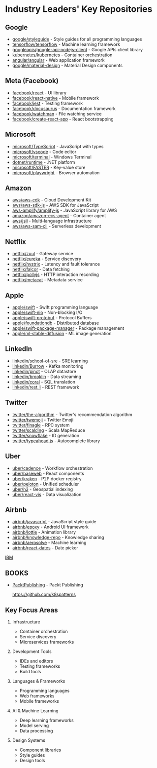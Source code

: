 # Industry Leaders' Key Repositories

## Google
- [google/styleguide](https://github.com/google/styleguide) - Style guides for all programming languages
- [tensorflow/tensorflow](https://github.com/tensorflow/tensorflow) - Machine learning framework
- [googleapis/google-api-nodejs-client](https://github.com/googleapis/google-api-nodejs-client) - Google APIs client library
- [kubernetes/kubernetes](https://github.com/kubernetes/kubernetes) - Container orchestration
- [angular/angular](https://github.com/angular/angular) - Web application framework
- [google/material-design](https://github.com/material-components) - Material Design components

## Meta (Facebook)
- [facebook/react](https://github.com/facebook/react) - UI library
- [facebook/react-native](https://github.com/facebook/react-native) - Mobile framework
- [facebook/jest](https://github.com/facebook/jest) - Testing framework
- [facebook/docusaurus](https://github.com/facebook/docusaurus) - Documentation framework
- [facebook/watchman](https://github.com/facebook/watchman) - File watching service
- [facebook/create-react-app](https://github.com/facebook/create-react-app) - React bootstrapping

## Microsoft
- [microsoft/TypeScript](https://github.com/microsoft/TypeScript) - JavaScript with types
- [microsoft/vscode](https://github.com/microsoft/vscode) - Code editor
- [microsoft/terminal](https://github.com/microsoft/terminal) - Windows Terminal
- [dotnet/runtime](https://github.com/dotnet/runtime) - .NET platform
- [microsoft/FASTER](https://github.com/microsoft/FASTER) - Key-value store
- [microsoft/playwright](https://github.com/microsoft/playwright) - Browser automation

## Amazon
- [aws/aws-cdk](https://github.com/aws/aws-cdk) - Cloud Development Kit
- [aws/aws-sdk-js](https://github.com/aws/aws-sdk-js) - AWS SDK for JavaScript
- [aws-amplify/amplify-js](https://github.com/aws-amplify/amplify-js) - JavaScript library for AWS
- [amazon/amazon-ecs-agent](https://github.com/amazon/amazon-ecs-agent) - Container agent
- [aws/jsii](https://github.com/aws/jsii) - Multi-language infrastructure
- [aws/aws-sam-cli](https://github.com/aws/aws-sam-cli) - Serverless development

## Netflix
- [netflix/zuul](https://github.com/netflix/zuul) - Gateway service
- [netflix/eureka](https://github.com/netflix/eureka) - Service discovery
- [netflix/hystrix](https://github.com/netflix/hystrix) - Latency and fault tolerance
- [netflix/falcor](https://github.com/netflix/falcor) - Data fetching
- [netflix/pollyjs](https://github.com/netflix/pollyjs) - HTTP interaction recording
- [netflix/metacat](https://github.com/netflix/metacat) - Metadata service

## Apple
- [apple/swift](https://github.com/apple/swift) - Swift programming language
- [apple/swift-nio](https://github.com/apple/swift-nio) - Non-blocking I/O
- [apple/swift-protobuf](https://github.com/apple/swift-protobuf) - Protocol Buffers
- [apple/foundationdb](https://github.com/apple/foundationdb) - Distributed database
- [apple/swift-package-manager](https://github.com/apple/swift-package-manager) - Package management
- [apple/ml-stable-diffusion](https://github.com/apple/ml-stable-diffusion) - ML image generation

## LinkedIn
- [linkedin/school-of-sre](https://github.com/linkedin/school-of-sre) - SRE learning
- [linkedin/Burrow](https://github.com/linkedin/Burrow) - Kafka monitoring
- [linkedin/pinot](https://github.com/linkedin/pinot) - OLAP datastore
- [linkedin/brooklin](https://github.com/linkedin/brooklin) - Data streaming
- [linkedin/coral](https://github.com/linkedin/coral) - SQL translation
- [linkedin/rest.li](https://github.com/linkedin/rest.li) - REST framework

## Twitter
- [twitter/the-algorithm](https://github.com/twitter/the-algorithm) - Twitter's recommendation algorithm
- [twitter/twemoji](https://github.com/twitter/twemoji) - Twitter Emoji
- [twitter/finagle](https://github.com/twitter/finagle) - RPC system
- [twitter/scalding](https://github.com/twitter/scalding) - Scala MapReduce
- [twitter/snowflake](https://github.com/twitter/snowflake) - ID generation
- [twitter/typeahead.js](https://github.com/twitter/typeahead.js) - Autocomplete library

## Uber
- [uber/cadence](https://github.com/uber/cadence) - Workflow orchestration
- [uber/baseweb](https://github.com/uber/baseweb) - React components
- [uber/kraken](https://github.com/uber/kraken) - P2P docker registry
- [uber/peloton](https://github.com/uber/peloton) - Unified scheduler
- [uber/h3](https://github.com/uber/h3) - Geospatial indexing
- [uber/react-vis](https://github.com/uber/react-vis) - Data visualization

## Airbnb
- [airbnb/javascript](https://github.com/airbnb/javascript) - JavaScript style guide
- [airbnb/epoxy](https://github.com/airbnb/epoxy) - Android UI framework
- [airbnb/lottie](https://github.com/airbnb/lottie-android) - Animation library
- [airbnb/knowledge-repo](https://github.com/airbnb/knowledge-repo) - Knowledge sharing
- [airbnb/aerosolve](https://github.com/airbnb/aerosolve) - Machine learning
- [airbnb/react-dates](https://github.com/airbnb/react-dates) - Date picker

[IBM](https://github.com/IBM)  
## BOOKS
- [PacktPublishing](https://github.com/PacktPublishing/) - Packt Publishing


  https://github.com/k8spatterns

## Key Focus Areas

1. Infrastructure
   - Container orchestration
   - Service discovery
   - Microservices frameworks

2. Development Tools
   - IDEs and editors
   - Testing frameworks
   - Build tools

3. Languages & Frameworks
   - Programming languages
   - Web frameworks
   - Mobile frameworks

4. AI & Machine Learning
   - Deep learning frameworks
   - Model serving
   - Data processing

5. Design Systems
   - Component libraries
   - Style guides
   - Design tools
